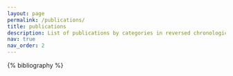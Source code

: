 ```yaml
---
layout: page
permalink: /publications/
title: publications
description: List of publications by categories in reversed chronological order.
nav: true
nav_order: 2
---
```


<!-- _pages/publications.md -->
<div class="publications">

{% bibliography %}

</div>
